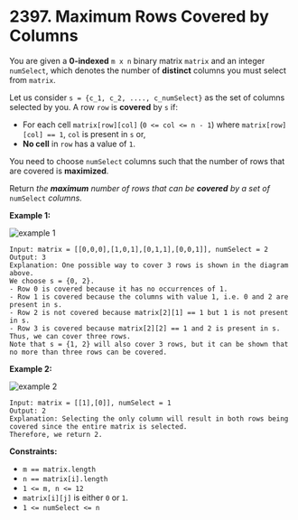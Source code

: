 # 2397. Maximum Rows Covered by Columns

You are given a **0-indexed** `m x n` binary matrix `matrix` and an integer `numSelect`, which denotes the number of **distinct** columns you must select from `matrix`.

Let us consider `s = {c_1, c_2, ...., c_numSelect}` as the set of columns selected by you. A row `row` is **covered** by `s` if:

- For each cell `matrix[row][col]` (`0 <= col <= n - 1`) where `matrix[row][col] == 1`, `col` is present in `s` or,
- **No cell** in `row` has a value of `1`.

You need to choose `numSelect` columns such that the number of rows that are covered is **maximized**.

Return *the **maximum** number of rows that can be **covered** by a set of* `numSelect` *columns.*

**Example 1:**

![example 1](https://assets.leetcode.com/uploads/2022/07/14/rowscovered.png)

```()
Input: matrix = [[0,0,0],[1,0,1],[0,1,1],[0,0,1]], numSelect = 2
Output: 3
Explanation: One possible way to cover 3 rows is shown in the diagram above.
We choose s = {0, 2}.
- Row 0 is covered because it has no occurrences of 1.
- Row 1 is covered because the columns with value 1, i.e. 0 and 2 are present in s.
- Row 2 is not covered because matrix[2][1] == 1 but 1 is not present in s.
- Row 3 is covered because matrix[2][2] == 1 and 2 is present in s.
Thus, we can cover three rows.
Note that s = {1, 2} will also cover 3 rows, but it can be shown that no more than three rows can be covered.
```

**Example 2:**

![example 2](https://assets.leetcode.com/uploads/2022/07/14/rowscovered2.png)

```()
Input: matrix = [[1],[0]], numSelect = 1
Output: 2
Explanation: Selecting the only column will result in both rows being covered since the entire matrix is selected.
Therefore, we return 2.
```

**Constraints:**

- `m == matrix.length`
- `n == matrix[i].length`
- `1 <= m, n <= 12`
- `matrix[i][j]` is either `0` or `1`.
- `1 <= numSelect <= n`
